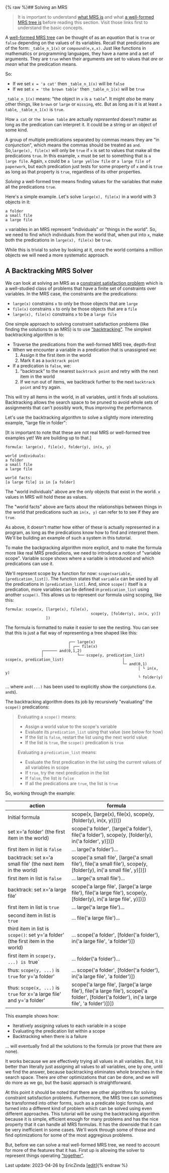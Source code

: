 {% raw %}## Solving an MRS
> It is important to understand [what MRS is](https://blog.inductorsoftware.com/Perplexity/home/devhowto/devhowtoMRS) and what [a well-formed MRS tree is](https://blog.inductorsoftware.com/Perplexity/home/devhowto/devhowtoWellFormedTree) before reading this section. Visit those links first to understand the basic concepts.


A [well-formed MRS tree](https://blog.inductorsoftware.com/Perplexity/home/devhowto/devhowtoWellFormedTree) can be thought of as an *equation* that is `true` or `false` depending on the values of its variables. Recall that predications are of the form: `_table_n_1(x)` or `compound(e,x,x)`. Just like functions in mathematics or programming languages, they have a name and a set of arguments. They are `true` when their arguments are set to values that *are* or *mean* what the predication means. 

So:

- If we set `x = 'a cat'` then `_table_n_1(x)` will be `false`
- If we set `x = 'the brown table'` then `_table_n_1(x)` will be `true`

`_table_n_1(x)` means: "the object in `x` is `a table`". It might *also* be many other things, like `brown` or `large` or `missing`, etc. But as long as it is at least `a table`, `_table_n_1(x)` is `true`.

How `a cat` or `the brown table` are actually *represented* doesn't matter as long as the predication can interpret it. It could be a string or an object of some kind.

A group of multiple predications separated by commas means they are "in conjunction", which means the commas should be treated as `and`. So,`large(x), file(x)` will only be `true` if `x` is set to values that make all the predications `true`. In this example, `x` must be set to something that is `a large file`. Again, `x` could be `a large yellow file` or `a large file of paperwork`, but each predication just tests for some property of `x` and is `true` as long as that property is `true`, regardless of its other properties.

*Solving* a well-formed tree means finding values for the variables that make all the predications `true`.

Here's a simple example. Let's solve `large(x), file(x)` in a world with 3 objects in it:
```
a folder
a small file
a large file
```
`x` variables in an MRS represent "individuals" or "things in the world". So, we need to find which individuals from the world that, when put into `x`, make both the predications in `large(x), file(x)` be `true`. 

While this is trivial to solve by looking at it, once the world contains a million objects we will need a more systematic approach.

## A Backtracking MRS Solver
We can look at solving an MRS as a [constraint satisfaction problem](https://en.wikipedia.org/wiki/Constraint_satisfaction_problem) which is a well-studied class of problems that have a finite set of constraints over variables. In the MRS case, the constraints are the predications:
- `large(x)` constrains `x` to only be those objects that are `large`
- `file(x)` constrains `x` to only be those objects that are a `file`
- `large(x), file(x)` constrains `x` to be a `large file`

One simple approach to solving constraint satisfaction problems (like finding the solutions to an MRS) is to use ["backtracking"](https://en.wikipedia.org/wiki/Backtracking). The simplest backtracking algorithm is to:

- Traverse the predications from the well-formed MRS tree, depth-first
- When we encounter a variable in a predication that is unassigned we: 
  1. Assign it the first item in the world
  2. Mark it as a `backtrack point`
- If a predication is `false`, we:
  1. "backtrack" to the nearest `backtrack point` and retry with the next item in the world
  2. If we run out of items, we backtrack further to the next `backtrack point` and try again. 

This will try all items in the world, in all variables, until it finds all solutions. Backtracking allows the search space to be pruned to avoid whole sets of assignments that can't possibly work, thus improving the performance.

Let's use the backtracking algorithm to solve a slightly more interesting example, "large file in folder":

[It is important to note that these are not real MRS or well-formed tree examples yet!  We are building up to that.]
```
formula: large(x), file(x), folder(y), in(x, y)

world individuals:
a folder
a small file
a large file

world facts:
[a large file] is in [a folder]
```
The "world individuals" above are the only objects that exist in the world. `x` values in MRS will hold these as values.

The "world facts" above are facts about the relationships between things in the world that predications such as `in(x, y)` can refer to to see if they are `true`.

As above, it doesn't matter how either of these is actually represented in a program, as long as the predications know how to find and interpret them. We'll be building an example of such a system in this tutorial.

To make the backgracking algorithm more explicit, and to make the formula more like real MRS predications, we need to introduce a notion of "variable scope". Variable scope shows where a variable is introduced and which predications can use it. 

We'll represent scope by a function for now: `scope(variable, [predication_list])`. The function states that `variable` can be used by all the predications in `[predication_list]`. And, since `scope()` itself is a predication, more variables can be defined in `predication_list` using another `scope()`. This allows us to represent our formula using scoping, like this:

```
formula: scope(x, [large(x), file(x), 
                                      scope(y, [folder(y), in(x, y)])
                  ])
```
The formula is formatted to make it easier to see the nesting. You can see that this is just a flat way of representing a tree shaped like this:

```
                            ┌── large(x)
                            │ ┌── file(x) 
                ┌────── and(0,1,2)
                │               └── scope(y, predication_list)
scope(x, predication_list)                          │
                                                    └─ and(0,1)
                                                           │ └ in(x, y)
                                                           └ folder(y)
```
... where `and(...)` has been used to explicitly show the conjunctions (i.e. `and`s).

The backtracking algorithm does its job by recursively "evaluating" the `scope()` predications:

> Evaluating a `scope()` means:
> - Assign a world value to the scope's variable
> - Evaluate its `predication_list` using that value (see below for how)
> - If the list is `false`, restart the list using the next world value
> - If the list is `true`, the `scope()` predication is `true`
> 
> Evaluating a `predication_list` means:
> - Evaluate the first predication in the list using the current values of all variables in scope
> - If `true`, try the next predication in the list
> - If `false`, the list is `false`
> - If all the predications are `true`, the list is `true`


So, working through the example:

|action|formula|
|---|---|
|Initial formula |    scope(x, [large(x), file(x), scope(y, [folder(y), in(x, y)])]) |
|set x='a folder' (the first item in the world) |    scope('a folder', [large('a folder'), file('a folder'), scope(y, [folder(y), in('a folder', y)])]) |
|first item in list is `false`|    ... large('a folder')...|
|backtrack: set x='a small file' (the next item in the world) |    scope('a small file', [large('a small file'), file('a small file'), scope(y, [folder(y), in('a small file', y)])]) |
|first item in list is `false`|    ... large('a small file')...|
|backtrack: set x='a large file' |    scope('a large file', [large('a large file'), file('a large file'), scope(y, [folder(y), in('a large file', y)])]) |
|first item in list is `true`|    ... large('a large file')...|
|second item in list is `true`|    ... file('a large file')...|
|third item in list is `scope()`: set y='a folder' (the first item in the world)|    ...  scope('a folder', [folder('a folder'), in('a large file', 'a folder')])|
|first item in `scope(y, ...) is `true`|    ... folder('a folder')...| |second item in `scope(y, ...) is `true`|    ... in('a large file', 'a folder')...|
|thus: `scope(y, ...)` is `true` for y='a folder'|    ...  scope('a folder', [folder('a folder'), in('a large file', 'a folder')])|
|thus: `scope(x, ...)` is `true` for x='a large file' and y='a folder'|scope('a large file', [large('a large file'), file('a large file'), scope('a folder', [folder('a folder'), in('a large file', 'a folder')])])|

This example shows how:

- Iteratively assigning values to each variable in a scope
- Evaluating the predication list within a scope
- Backtracking when there is a failure

... will eventually find all the solutions to the formula (or prove that there are none). 

It works because we are effectively trying all values in all variables. But, it is better than literally just assigning all values to all variables, one by one, until we find the answer, because backtracking eliminates whole branches in the search space. There are other optimizations that can be done, and we will do more as we go, but the basic approach is straightforward.

At this point it should be noted that there are other algorithms for solving constraint satisfaction problems. Furthermore, the MRS tree can sometimes be transformed into other forms, such as a predicate logic formula, and turned into a different kind of problem which can be solved using even different approaches. This tutorial will be using the backtracking algorithm because it is simple, efficient enough for many problems and has the nice property that it can handle all MRS formulas. It has the downside that it can be very inefficient in some cases. We'll work through some of those and find optimizations for some of the most aggregious problems.

But, before we can solve a real well-formed MRS tree, we need to account for more of the features that it has. First up is allowing the solver to represent things operating ["together"](https://blog.inductorsoftware.com/Perplexity/home/devhowto/devhowtoMRSSolverSets).

Last update: 2023-04-26 by EricZinda [[edit](https://github.com/EricZinda/Perplexity/edit/main/docs/devhowto/devhowtoMRSSolver.md)]{% endraw %}